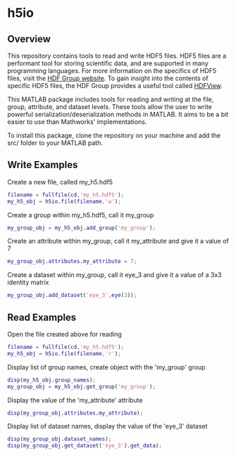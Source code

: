 # h5io

## Overview

This repository contains tools to read and write HDF5 files. HDF5 files are a performant tool for storing scientific data, and are supported in many programming languages. For more information on the specifics of HDF5 files, visit the [HDF Group website](https://www.hdfgroup.org/solutions/hdf5/). To gain insight into the contents of specific HDF5 files, the HDF Group provides a useful tool called [HDFView](https://www.hdfgroup.org/downloads/hdfview/).

This MATLAB package includes tools for reading and writing at the file, group, attribute, and dataset levels. These tools allow the user to write powerful serialization/deserialization methods in MATLAB. It aims to be a bit easier to use than Mathworks' implementations.

To install this package, clone the repository on your machine and add the src/ folder to your MATLAB path.

## Write Examples

Create a new file, called my_h5.hdf5

```Matlab
filename = fullfile(cd,'my_h5.hdf5');
my_h5_obj = h5io.file(filename,'w');
```

Create a group within my_h5.hdf5, call it my_group

```Matlab
my_group_obj = my_h5_obj.add_group('my_group');
```

Create an attribute within my_group, call it my_attribute and give it a value of 7

```Matlab
my_group_obj.attributes.my_attribute = 7;
```

Create a dataset within my_group, call it eye_3 and give it a value of a 3x3 identity matrix

```Matlab
my_group_obj.add_dataset('eye_3',eye(3));
```

## Read Examples

Open the file created above for reading

```Matlab
filename = fullfile(cd,'my_h5.hdf5');
my_h5_obj = h5io.file(filename,'r');
```

Display list of group names, create object with the 'my_group' group

```Matlab
disp(my_h5_obj.group_names);
my_group_obj = my_h5_obj.get_group('my_group');
```

Display the value of the 'my_attribute' attribute

```Matlab
disp(my_group_obj.attributes.my_attribute);
```

Display list of dataset names, display the value of the 'eye_3' dataset

```Matlab
disp(my_group_obj.dataset_names);
disp(my_group_obj.get_dataset('eye_3').get_data);
```
